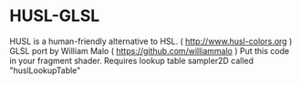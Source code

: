 # HUSL-GLSL

HUSL is a human-friendly alternative to HSL. ( http://www.husl-colors.org )
GLSL port by William Malo ( https://github.com/williammalo )
Put this code in your fragment shader. Requires lookup table sampler2D called "huslLookupTable"
